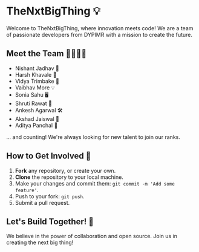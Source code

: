 # TheNxtBigThing 💡

Welcome to TheNxtBigThing, where innovation meets code! We are a team of passionate developers from DYPIMR with a mission to create the future.

## Meet the Team 👨‍💻👩‍💻

- Nishant Jadhav 🚀
- Harsh Khavale 🌟
- Vidya Trimbake 🔧
- Vaibhav More 💡
- Sonia Sahu 🖥️
- Shruti Rawat 🌈
- Ankesh Agarwal 🛠️
- Akshad Jaiswal 🚁
- Aditya Panchal 🌌

... and counting! We're always looking for new talent to join our ranks.

## How to Get Involved 🤝

1. **Fork** any repository, or create your own.
2. **Clone** the repository to your local machine.
4. Make your changes and commit them: `git commit -m 'Add some feature'`.
5. Push to your fork: `git push`.
6. Submit a pull request.

## Let's Build Together! 🚀

We believe in the power of collaboration and open source. Join us in creating the next big thing!
